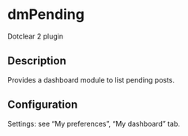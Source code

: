 # dmPending
Dotclear 2 plugin

## Description
Provides a dashboard module to list pending posts.

## Configuration
Settings: see “My preferences”, “My dashboard” tab.
